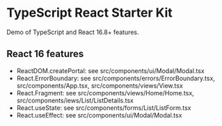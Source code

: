 # TypeScript React Starter Kit

Demo of TypeScript and React 16.8+ features.

## React 16 features

-   ReactDOM.createPortal: see src/components/ui/Modal/Modal.tsx
-   React.ErrorBoundary: see src/components/errors/ErrorBoundary.tsx, src/components/App.tsx, src/components/views/View.tsx
-   React.Fragment: see src/components/views/Home/Home.tsx, src/components/iews/List/ListDetails.tsx
-   React.useState: see src/components/forms/List/ListForm.tsx
-   React.useEffect: see src/components/ui/Modal/Modal.tsx
